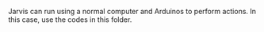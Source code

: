 Jarvis can run using a normal computer and Arduinos to perform actions. In this case, use the codes in this folder.
